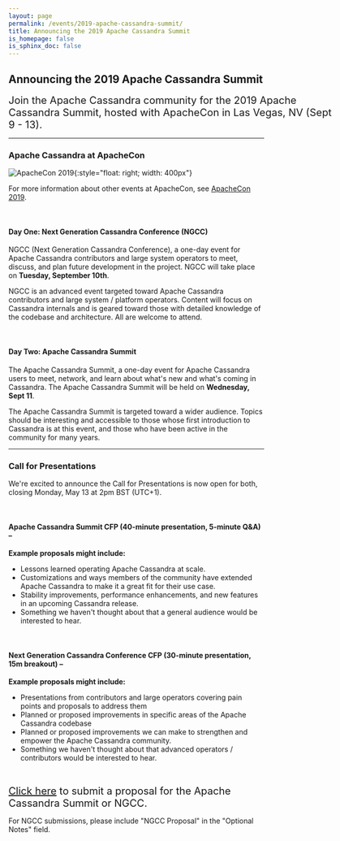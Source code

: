 ```yaml
---
layout: page
permalink: /events/2019-apache-cassandra-summit/
title: Announcing the 2019 Apache Cassandra Summit
is_homepage: false
is_sphinx_doc: false
---
```


Announcing the 2019 Apache Cassandra Summit
---------

<span style="font-size: 20px; width: 650px; display: block;">Join the Apache Cassandra community for the 2019 Apache Cassandra Summit, hosted with ApacheCon in Las Vegas, NV (Sept 9 - 13).</span>

---


### Apache Cassandra at ApacheCon

![ApacheCon 2019](/img/apachecon-2019.jpg){:style="float: right; width: 400px"}

For more information about other events at ApacheCon, see [ApacheCon 2019](https://apachecon.com/acna19/index.html).

&nbsp;

#### Day One: Next Generation Cassandra Conference (NGCC)
NGCC (Next Generation Cassandra Conference), a one-day event for Apache Cassandra contributors and large system operators to meet, discuss, and plan future development in the project. NGCC will take place on **Tuesday, September 10th**.

NGCC is an advanced event targeted toward Apache Cassandra contributors and large system / platform operators. Content will focus on Cassandra internals and is geared toward those with detailed knowledge of the codebase and architecture. All are welcome to attend.

&nbsp;

#### Day Two: Apache Cassandra Summit
The Apache Cassandra Summit, a one-day event for Apache Cassandra users to meet, network, and learn about what's new and what's coming in Cassandra. The Apache Cassandra Summit will be held on **Wednesday, Sept 11**.

The Apache Cassandra Summit is targeted toward a wider audience. Topics should be interesting and accessible to those whose first introduction to Cassandra is at this event, and those who have been active in the community for many years. 

---

### Call for Presentations

We're excited to announce the Call for Presentations is now open for both, closing Monday, May 13 at 2pm BST (UTC+1).

&nbsp;

#### Apache Cassandra Summit CFP (40-minute presentation, 5-minute Q&A) –

**Example proposals might include:**
- Lessons learned operating Apache Cassandra at scale.
- Customizations and ways members of the community have extended Apache Cassandra to make it a great fit for their use case.
- Stability improvements, performance enhancements, and new features in an upcoming Cassandra release.
- Something we haven't thought about that a general audience would be interested to hear.

&nbsp;

#### Next Generation Cassandra Conference CFP (30-minute presentation, 15m breakout) –

**Example proposals might include:**
- Presentations from contributors and large operators covering pain points and proposals to address them
- Planned or proposed improvements in specific areas of the Apache Cassandra codebase
- Planned or proposed improvements we can make to strengthen and empower the Apache Cassandra community.
- Something we haven't thought about that advanced operators / contributors would be interested to hear.

&nbsp;

<span style="font-size: 20px; display: block;">[Click here](https://asf.jamhosted.net/cfp.html) to submit a proposal for the Apache Cassandra Summit or NGCC.</span>

For NGCC submissions, please include "NGCC Proposal" in the "Optional Notes" field.

